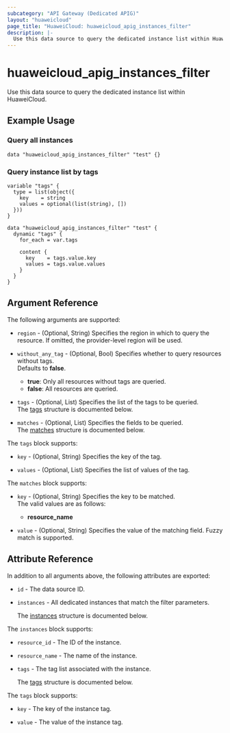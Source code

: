 ```yaml
---
subcategory: "API Gateway (Dedicated APIG)"
layout: "huaweicloud"
page_title: "HuaweiCloud: huaweicloud_apig_instances_filter"
description: |-
  Use this data source to query the dedicated instance list within HuaweiCloud.
---
```


# huaweicloud_apig_instances_filter

Use this data source to query the dedicated instance list within HuaweiCloud.

## Example Usage

### Query all instances

```hcl
data "huaweicloud_apig_instances_filter" "test" {}
```

### Query instance list by tags

```hcl
variable "tags" {
  type = list(object({
    key    = string
    values = optional(list(string), [])
  }))
}

data "huaweicloud_apig_instances_filter" "test" {
  dynamic "tags" {
    for_each = var.tags

    content {
      key    = tags.value.key
      values = tags.value.values
    }
  }
}
```

## Argument Reference

The following arguments are supported:

* `region` - (Optional, String) Specifies the region in which to query the resource.
  If omitted, the provider-level region will be used.

* `without_any_tag` - (Optional, Bool) Specifies whether to query resources without tags.  
  Defaults to **false**.
  + **true**: Only all resources without tags are queried.
  + **false**: All resources are queried.

* `tags` - (Optional, List) Specifies the list of the tags to be queried.  
  The [tags](#data_instances_filter_tags) structure is documented below.

* `matches` - (Optional, List) Specifies the fields to be queried.  
  The [matches](#data_instances_filter_matches) structure is documented below.

<a name="data_instances_filter_tags"></a>
The `tags` block supports:

* `key` - (Optional, String) Specifies the key of the tag.

* `values` - (Optional, List) Specifies the list of values of the tag.

<a name="data_instances_filter_matches"></a>
The `matches` block supports:

* `key` - (Optional, String) Specifies the key to be matched.  
  The valid values are as follows:
  + **resource_name**

* `value` - (Optional, String) Specifies the value of the matching field. Fuzzy match is supported.

## Attribute Reference

In addition to all arguments above, the following attributes are exported:

* `id` - The data source ID.

* `instances` - All dedicated instances that match the filter parameters.

  The [instances](#data_instances_filter_struct) structure is documented below.

<a name="data_instances_filter_struct"></a>
The `instances` block supports:

* `resource_id` - The ID of the instance.

* `resource_name` - The name of the instance.

* `tags` - The tag list associated with the instance.

  The [tags](#data_instances_filter_tags_struct) structure is documented below.

<a name="data_instances_filter_tags_struct"></a>
The `tags` block supports:

* `key` - The key of the instance tag.

* `value` - The value of the instance tag.
